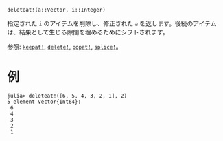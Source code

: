 ```
deleteat!(a::Vector, i::Integer)
```

指定された `i` のアイテムを削除し、修正された `a` を返します。後続のアイテムは、結果として生じる隙間を埋めるためにシフトされます。

参照: [`keepat!`](@ref), [`delete!`](@ref), [`popat!`](@ref), [`splice!`](@ref)。

# 例

```jldoctest
julia> deleteat!([6, 5, 4, 3, 2, 1], 2)
5-element Vector{Int64}:
 6
 4
 3
 2
 1
```
